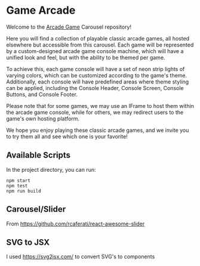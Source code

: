 # Game Arcade

Welcome to the [Arcade Game](https://jaxsbr.github.io/game-arcade/) Carousel repository!

Here you will find a collection of playable classic arcade games, all hosted elsewhere but accessible from this carousel. Each game will be represented by a custom-designed arcade game console machine, which will have a unified look and feel, but with the ability to be themed per game.

To achieve this, each game console will have a set of neon strip lights of varying colors, which can be customized according to the game's theme. Additionally, each console will have predefined areas where theme styling can be applied, including the Console Header, Console Screen, Console Buttons, and Console Footer.

Please note that for some games, we may use an IFrame to host them within the arcade game console, while for others, we may redirect users to the game's own hosting platform.

We hope you enjoy playing these classic arcade games, and we invite you to try them all and see which one is your favorite!

## Available Scripts

In the project directory, you can run:

`npm start`  
`npm test`  
`npm run build`  

## Carousel/Slider

From https://github.com/rcaferati/react-awesome-slider

## SVG to JSX

I used https://svg2jsx.com/ to convert SVG's to components